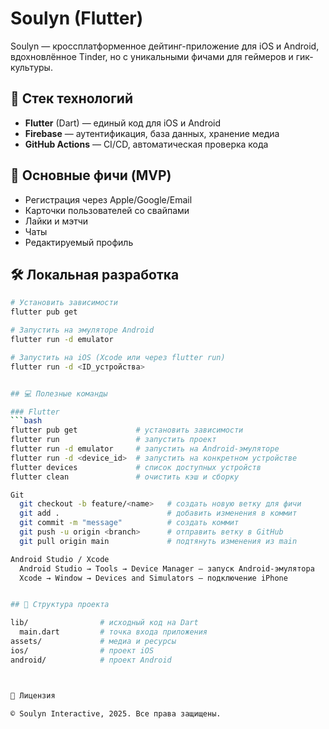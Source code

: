 # Soulyn (Flutter)

Soulyn — кроссплатформенное дейтинг-приложение для iOS и Android, вдохновлённое Tinder, но с уникальными фичами для геймеров и гик-культуры.

## 🚀 Стек технологий
- **Flutter** (Dart) — единый код для iOS и Android
- **Firebase** — аутентификация, база данных, хранение медиа
- **GitHub Actions** — CI/CD, автоматическая проверка кода

## 📱 Основные фичи (MVP)
- Регистрация через Apple/Google/Email
- Карточки пользователей со свайпами
- Лайки и мэтчи
- Чаты
- Редактируемый профиль

## 🛠 Локальная разработка
```bash
# Установить зависимости
flutter pub get

# Запустить на эмуляторе Android
flutter run -d emulator

# Запустить на iOS (Xcode или через flutter run)
flutter run -d <ID_устройства>


## 💻 Полезные команды

### Flutter
```bash
flutter pub get             # установить зависимости
flutter run                 # запустить проект
flutter run -d emulator     # запустить на Android-эмуляторе
flutter run -d <device_id>  # запустить на конкретном устройстве
flutter devices             # список доступных устройств
flutter clean               # очистить кэш и сборку

Git
  git checkout -b feature/<name>   # создать новую ветку для фичи
  git add .                        # добавить изменения в коммит
  git commit -m "message"          # создать коммит
  git push -u origin <branch>      # отправить ветку в GitHub
  git pull origin main             # подтянуть изменения из main

Android Studio / Xcode
  Android Studio → Tools → Device Manager — запуск Android-эмулятора
  Xcode → Window → Devices and Simulators — подключение iPhone


## 📂 Структура проекта

lib/                # исходный код на Dart
  main.dart         # точка входа приложения
assets/             # медиа и ресурсы
ios/                # проект iOS
android/            # проект Android



📄 Лицензия

© Soulyn Interactive, 2025. Все права защищены.